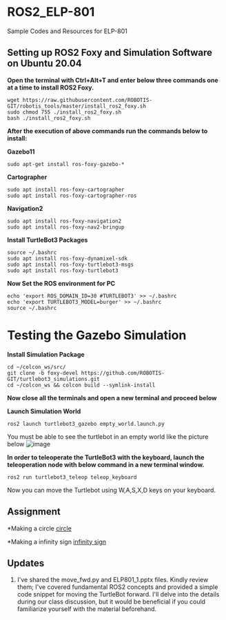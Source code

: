 # ROS2_ELP-801
Sample Codes and Resources for ELP-801

## Setting up ROS2 Foxy and Simulation Software on Ubuntu 20.04

**Open the terminal with Ctrl+Alt+T and enter below three commands one at a time to install ROS2 Foxy.**

```console
wget https://raw.githubusercontent.com/ROBOTIS-GIT/robotis_tools/master/install_ros2_foxy.sh
sudo chmod 755 ./install_ros2_foxy.sh
bash ./install_ros2_foxy.sh
```

**After the execution of above commands run the commands below to install:**

**Gazebo11**


```console
sudo apt-get install ros-foxy-gazebo-*
```

**Cartographer**


```console
sudo apt install ros-foxy-cartographer
sudo apt install ros-foxy-cartographer-ros
```
**Navigation2**

```console
sudo apt install ros-foxy-navigation2
sudo apt install ros-foxy-nav2-bringup
```

**Install TurtleBot3 Packages**


```console
source ~/.bashrc
sudo apt install ros-foxy-dynamixel-sdk
sudo apt install ros-foxy-turtlebot3-msgs
sudo apt install ros-foxy-turtlebot3
```

**Now Set the ROS environment for PC**

```console
echo 'export ROS_DOMAIN_ID=30 #TURTLEBOT3' >> ~/.bashrc
echo 'export TURTLEBOT3_MODEL=burger' >> ~/.bashrc
source ~/.bashrc
```

# Testing the Gazebo Simulation

**Install Simulation Package**

```console
cd ~/colcon_ws/src/
git clone -b foxy-devel https://github.com/ROBOTIS-GIT/turtlebot3_simulations.git
cd ~/colcon_ws && colcon build --symlink-install
```
**Now close all the terminals and open a new terminal and proceed below**

**Launch Simulation World**
```console
ros2 launch turtlebot3_gazebo empty_world.launch.py
```

You must be able to see the turtlebot in an empty world like the picture below
![image](https://github.com/Ruudddiiii/ROS2_ELP-801/assets/107204888/a247dc00-939f-498f-9cb5-4c6f701049f0)

**In order to teleoperate the TurtleBot3 with the keyboard, launch the teleoperation node with below command in a new terminal window.**

```console
ros2 run turtlebot3_teleop teleop_keyboard
```
Now you can move the Turtlebot using W,A,S,X,D keys on your keyboard.

## Assignment


*Making a circle
[circle](https://github.com/Ruudddiiii/ROS2_ELP-801/assets/107204888/d480d9b2-506e-4718-b6bb-7ffb339655d4)


*Making a infinity sign
[infinity sign](https://github.com/Ruudddiiii/ROS2_ELP-801/assets/107204888/37f3c4f6-edb5-4b02-813e-b0884423b8af)



## Updates

1. I've shared the move_fwd.py and ELP801_1.pptx files. Kindly review them; I've covered fundamental ROS2 concepts and provided a simple code snippet for moving the TurtleBot forward. I'll delve into the details during our class discussion, but it would be beneficial if you could familiarize yourself with the material beforehand.

